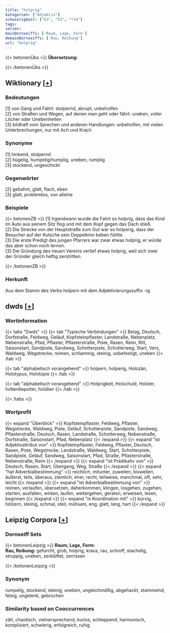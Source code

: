 ```yaml
---
title: "holprig"
kategorien: ["Adjektiv"]
schwierigkeit: ["k3", "h3", "r14"]
tags:
series:
mainDornseiffs: ['Raum, Lage, Form']
domainDornseiffs: ['Rau, Reibung']
url: "holprig"
---
```


{{< betonenÜbs >}}
**Übersetzung:**  
  
{{< /betonenÜbs >}}

## Wiktionary [[+](https://de.wiktionary.org/wiki/holprig)]

### Bedeutungen
[1] von Gang und Fahrt: stolpernd, abrupt, unbeholfen  
[2] von Straßen und Wegen, auf denen man geht oder fährt: uneben, voller Löcher oder Unebenheiten  
[3] bildhaft vom Sprechen und anderen Handlungen: unbeholfen, mit vielen Unterbrechungen, nur mit Ach und Krach  

### Synonyme
[1] hinkend, stolpernd  
[2] hügelig, humpelig/humplig, uneben, rumplig  
[3] stockend, ungeschickt  

### Gegenwörter
[2] gebahnt, glatt, flach, eben  
[3] glatt, problemlos, von alleine  

### Beispiele
{{< betonenZB >}}
[1] Irgendwann wurde die Fahrt so holprig, dass das Kind im Auto aus seinem Sitz flog und mit dem Kopf gegen das Dach stieß.  
[2] Die Strecke von der Hauptstraße zum Gut war so holperig, dass der Besucher auf der Kutsche sein Doppelkinn beben fühlte.  
[3] Die erste Predigt des jungen Pfarrers war zwar etwas holprig, er würde das aber schon noch lernen.  
[3] Die Gründung des neuen Vereins verlief etwas holprig, weil sich zwei der Gründer gleich heftig zerstritten.  

{{< /betonenZB >}}
### Herkunft
Aus dem Stamm des Verbs holpern mit dem Adjektivierungssuffix -ig  



## dwds [[+](https://www.dwds.de/wb/holprig)]

### Wortinformation
{{< tabs "Dwds" >}}
{{< tab "Typische Verbindungen" >}}
Belag, Deutsch, Dorfstraße, Feldweg, Geläuf, Kopfsteinpflaster, Landstraße, Nebenplatz, Nebenstraße, Pfad, Pflaster, Pflasterstraße, Piste, Rasen, Reim, Ritt, Saisonstart, Sandpiste, Sandweg, Schotterpiste, Schotterweg, Start, Vers, Waldweg, Wegstrecke, reimen, schlammig, steinig, unbefestigt, uneben
{{< /tab >}}

{{< tab "alphabetisch vorangehend" >}}
holpern, holperig, Holozän, Holotypus, Holotopie
{{< /tab >}}

{{< tab "alphabetisch vorangehend" >}}
Holprigkeit, Holschuld, Holster, holterdiepolter, holüber
{{< /tab >}}

{{< /tabs >}}

### Wortprofil
{{< expand "Überblick" >}} Kopfsteinpflaster, Feldweg, Pflaster, Wegstrecke, Waldweg, Piste, Geläuf, Schotterpiste, Sandpiste, Sandweg, Pflasterstraße, Deutsch, Rasen, Landstraße, Schotterweg, Nebenstraße, Dorfstraße, Saisonstart, Pfad, Nebenplatz {{< /expand >}}
{{< expand "ist Adjektivattribut von" >}} Kopfsteinpflaster, Feldweg, Pflaster, Deutsch, Rasen, Piste, Wegstrecke, Landstraße, Waldweg, Start, Schotterpiste, Sandpiste, Geläuf, Sandweg, Saisonstart, Pfad, Straße, Pflasterstraße, Nebenstraße, Reim {{< /expand >}}
{{< expand "ist Prädikativ von" >}} Deutsch, Rasen, Start, Übergang, Weg, Straße {{< /expand >}}
{{< expand "hat Adverbialbestimmung" >}} reichlich, mitunter, zuweilen, bisweilen, äußerst, teils, überaus, ziemlich, eher, recht, teilweise, manchmal, oft, sehr, leicht {{< /expand >}}
{{< expand "ist Adverbialbestimmung von" >}} reimen, verlaufen, übersetzen, daherkommen, klingen, losgehen, zugehen, starten, ausfallen, wirken, laufen, weitergehen, geraten, erweisen, lesen, beginnen {{< /expand >}}
{{< expand "in Koordination mit" >}} kurvig, hölzern, steinig, schmal, steil, mühsam, eng, glatt, lang, hart {{< /expand >}}

## Leipzig Corpora [[+](https://corpora.uni-leipzig.de/en/res?word=holprig&corpusId=deu_newscrawl-public_2018)]

### Dornseiff Sets
{{< betonenLeipzig >}}
**Raum, Lage, Form:**  
**Rau, Reibung:** gefurcht, grob, holprig, kraus, rau, schroff, stachelig, struppig, uneben, zerklüftet, zerrissen  

{{< /betonenLeipzig >}}

### Synonym
rumpelig, stockend, steinig, uneben, ungleichmäßig, abgehackt, stammelnd, felsig, ungelenk, gebrochen


### Similarity based on Cooccurrences
zäh, chaotisch, vielversprechend, kurios, schleppend, harmonisch, kompliziert, schwierig, erfolgreich, ruhig

